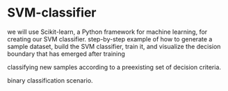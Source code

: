 # SVM-classifier
we will use Scikit-learn, a Python framework for machine learning, for creating our SVM classifier.
 step-by-step example of how to generate a sample dataset, build the SVM classifier, train it, and visualize the decision boundary that has emerged after training
 
  classifying new samples according to a preexisting set of decision criteria.
  
  binary classification scenario.
